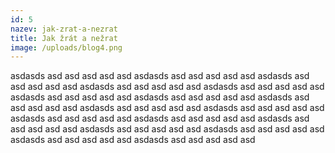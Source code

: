 ```yaml
---
id: 5
nazev: jak-zrat-a-nezrat
title: Jak žrát a nežrat
image: /uploads/blog4.png
---
```

a﻿sdasds asd asd asd asd asd a﻿sdasds asd asd asd asd asd a﻿sdasds asd asd asd asd asd a﻿sdasds asd asd asd asd asd a﻿sdasds asd asd asd asd asd a﻿sdasds asd asd asd asd asd a﻿sdasds asd asd asd asd asd a﻿sdasds asd asd asd asd asd a﻿sdasds asd asd asd asd asd a﻿sdasds asd asd asd asd asd a﻿sdasds asd asd asd asd asd a﻿sdasds asd asd asd asd asd a﻿sdasds asd asd asd asd asd a﻿sdasds asd asd asd asd asd a﻿sdasds asd asd asd asd asd a﻿sdasds asd asd asd asd asd a﻿sdasds asd asd asd asd asd